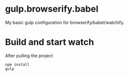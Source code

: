 # gulp.browserify.babel
My basic gulp configuration for browserify/babel/watchify.

# Build and start watch
  After pulling the project
  
    npm install
    gulp
